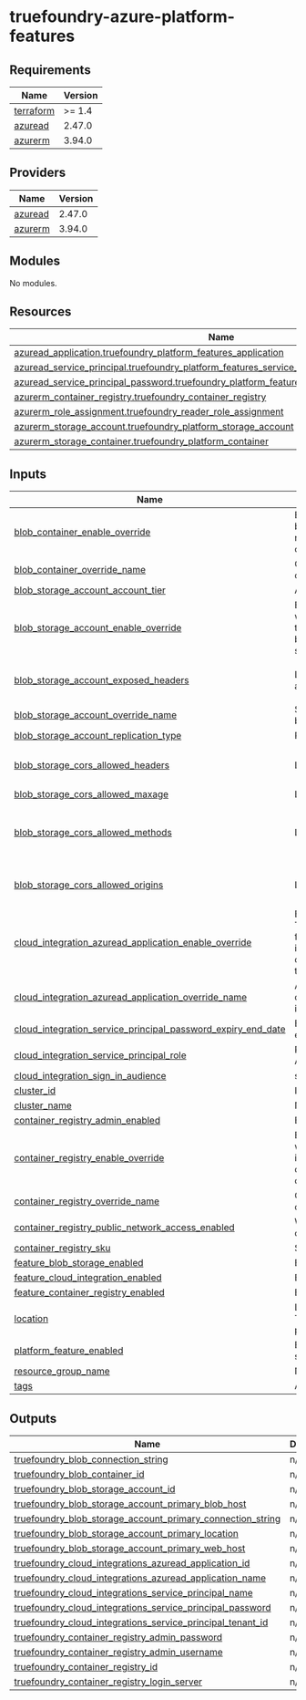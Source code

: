 # truefoundry-azure-platform-features
<!-- BEGIN_TF_DOCS -->
## Requirements

| Name | Version |
|------|---------|
| <a name="requirement_terraform"></a> [terraform](#requirement\_terraform) | >= 1.4 |
| <a name="requirement_azuread"></a> [azuread](#requirement\_azuread) | 2.47.0 |
| <a name="requirement_azurerm"></a> [azurerm](#requirement\_azurerm) | 3.94.0 |

## Providers

| Name | Version |
|------|---------|
| <a name="provider_azuread"></a> [azuread](#provider\_azuread) | 2.47.0 |
| <a name="provider_azurerm"></a> [azurerm](#provider\_azurerm) | 3.94.0 |

## Modules

No modules.

## Resources

| Name | Type |
|------|------|
| [azuread_application.truefoundry_platform_features_application](https://registry.terraform.io/providers/hashicorp/azuread/2.47.0/docs/resources/application) | resource |
| [azuread_service_principal.truefoundry_platform_features_service_principal](https://registry.terraform.io/providers/hashicorp/azuread/2.47.0/docs/resources/service_principal) | resource |
| [azuread_service_principal_password.truefoundry_platform_features_service_principal_password](https://registry.terraform.io/providers/hashicorp/azuread/2.47.0/docs/resources/service_principal_password) | resource |
| [azurerm_container_registry.truefoundry_container_registry](https://registry.terraform.io/providers/hashicorp/azurerm/3.94.0/docs/resources/container_registry) | resource |
| [azurerm_role_assignment.truefoundry_reader_role_assignment](https://registry.terraform.io/providers/hashicorp/azurerm/3.94.0/docs/resources/role_assignment) | resource |
| [azurerm_storage_account.truefoundry_platform_storage_account](https://registry.terraform.io/providers/hashicorp/azurerm/3.94.0/docs/resources/storage_account) | resource |
| [azurerm_storage_container.truefoundry_platform_container](https://registry.terraform.io/providers/hashicorp/azurerm/3.94.0/docs/resources/storage_container) | resource |

## Inputs

| Name | Description | Type | Default | Required |
|------|-------------|------|---------|:--------:|
| <a name="input_blob_container_enable_override"></a> [blob\_container\_enable\_override](#input\_blob\_container\_enable\_override) | Enable overriding the name of container. This will only be used if feature\_blob\_storage\_enabled is true. You need to pass container\_override\_name to pass the container name | `bool` | `true` | no |
| <a name="input_blob_container_override_name"></a> [blob\_container\_override\_name](#input\_blob\_container\_override\_name) | Container name. Only used if container\_enable\_override is true | `string` | `""` | no |
| <a name="input_blob_storage_account_account_tier"></a> [blob\_storage\_account\_account\_tier](#input\_blob\_storage\_account\_account\_tier) | Account tier of the storage account | `string` | `"Standard"` | no |
| <a name="input_blob_storage_account_enable_override"></a> [blob\_storage\_account\_enable\_override](#input\_blob\_storage\_account\_enable\_override) | Enable overriding the name of storage account. This will only be used if feature\_blob\_storage\_enabled is true. You need to pass blob\_storage\_account\_override\_name to pass the storage account name | `bool` | `false` | no |
| <a name="input_blob_storage_account_exposed_headers"></a> [blob\_storage\_account\_exposed\_headers](#input\_blob\_storage\_account\_exposed\_headers) | List of exposed headers for CORS origins of storage account | `list(string)` | <pre>[<br>  "Etag"<br>]</pre> | no |
| <a name="input_blob_storage_account_override_name"></a> [blob\_storage\_account\_override\_name](#input\_blob\_storage\_account\_override\_name) | Storage account name. Only used if blob\_storage\_account\_enable\_override is true | `string` | `""` | no |
| <a name="input_blob_storage_account_replication_type"></a> [blob\_storage\_account\_replication\_type](#input\_blob\_storage\_account\_replication\_type) | Replication type of storage account | `string` | `"GRS"` | no |
| <a name="input_blob_storage_cors_allowed_headers"></a> [blob\_storage\_cors\_allowed\_headers](#input\_blob\_storage\_cors\_allowed\_headers) | List of allowed headers for CORS of storage account | `list(string)` | <pre>[<br>  "*"<br>]</pre> | no |
| <a name="input_blob_storage_cors_allowed_maxage"></a> [blob\_storage\_cors\_allowed\_maxage](#input\_blob\_storage\_cors\_allowed\_maxage) | List of allowed maxage for CORS of storage account | `number` | `3000` | no |
| <a name="input_blob_storage_cors_allowed_methods"></a> [blob\_storage\_cors\_allowed\_methods](#input\_blob\_storage\_cors\_allowed\_methods) | List of allowed methods for CORS of storage account | `list(string)` | <pre>[<br>  "GET",<br>  "POST",<br>  "PUT"<br>]</pre> | no |
| <a name="input_blob_storage_cors_allowed_origins"></a> [blob\_storage\_cors\_allowed\_origins](#input\_blob\_storage\_cors\_allowed\_origins) | List of allowed origin for CORS of storage account | `list(string)` | <pre>[<br>  "*"<br>]</pre> | no |
| <a name="input_cloud_integration_azuread_application_enable_override"></a> [cloud\_integration\_azuread\_application\_enable\_override](#input\_cloud\_integration\_azuread\_application\_enable\_override) | Enable overriding the name of azuread application. This will only be used if feature\_cloud\_integration\_azuread\_application\_enabled is true. You need to pass cloud\_integration\_azuread\_application\_override\_name to pass the azuread application name | `bool` | `false` | no |
| <a name="input_cloud_integration_azuread_application_override_name"></a> [cloud\_integration\_azuread\_application\_override\_name](#input\_cloud\_integration\_azuread\_application\_override\_name) | Azuread application name. Only used if cloud\_integration\_azuread\_application\_enable\_override is true | `string` | `""` | no |
| <a name="input_cloud_integration_service_principal_password_expiry_end_date"></a> [cloud\_integration\_service\_principal\_password\_expiry\_end\_date](#input\_cloud\_integration\_service\_principal\_password\_expiry\_end\_date) | End date post which service principal password would expire | `string` | `"2124-02-12T09:42:53Z"` | no |
| <a name="input_cloud_integration_service_principal_role"></a> [cloud\_integration\_service\_principal\_role](#input\_cloud\_integration\_service\_principal\_role) | Role that will be assigned to the service principal on AKS cluster | `string` | `"Reader"` | no |
| <a name="input_cloud_integration_sign_in_audience"></a> [cloud\_integration\_sign\_in\_audience](#input\_cloud\_integration\_sign\_in\_audience) | sign\_in\_audience of the cloud integration | `string` | `"AzureADMyOrg"` | no |
| <a name="input_cluster_id"></a> [cluster\_id](#input\_cluster\_id) | ID of the AKS cluster | `string` | n/a | yes |
| <a name="input_cluster_name"></a> [cluster\_name](#input\_cluster\_name) | Name of the AKS cluster | `string` | n/a | yes |
| <a name="input_container_registry_admin_enabled"></a> [container\_registry\_admin\_enabled](#input\_container\_registry\_admin\_enabled) | Enable admin for the docker registry | `bool` | `true` | no |
| <a name="input_container_registry_enable_override"></a> [container\_registry\_enable\_override](#input\_container\_registry\_enable\_override) | Enable overriding the name of container registry. This will only be used if feature\_container\_registry\_enabled is true. You need to pass container\_registry\_override\_name to pass the container registry name | `bool` | `false` | no |
| <a name="input_container_registry_override_name"></a> [container\_registry\_override\_name](#input\_container\_registry\_override\_name) | Container registry name. Only used if container\_registry\_enable\_override is true | `string` | `""` | no |
| <a name="input_container_registry_public_network_access_enabled"></a> [container\_registry\_public\_network\_access\_enabled](#input\_container\_registry\_public\_network\_access\_enabled) | Whether public network access is allowed for the container registry | `bool` | `true` | no |
| <a name="input_container_registry_sku"></a> [container\_registry\_sku](#input\_container\_registry\_sku) | SKU of the docker registry | `string` | `"Standard"` | no |
| <a name="input_feature_blob_storage_enabled"></a> [feature\_blob\_storage\_enabled](#input\_feature\_blob\_storage\_enabled) | Enable blob storage feature in the platform | `bool` | `true` | no |
| <a name="input_feature_cloud_integration_enabled"></a> [feature\_cloud\_integration\_enabled](#input\_feature\_cloud\_integration\_enabled) | Enable the support of cloud integration | `bool` | `true` | no |
| <a name="input_feature_container_registry_enabled"></a> [feature\_container\_registry\_enabled](#input\_feature\_container\_registry\_enabled) | Enable docker registry feature in the platform | `bool` | `true` | no |
| <a name="input_location"></a> [location](#input\_location) | Location of the storage account and container registry. This should be kept similar to resource group for ideal performance. | `string` | n/a | yes |
| <a name="input_platform_feature_enabled"></a> [platform\_feature\_enabled](#input\_platform\_feature\_enabled) | Enable platform features like container registry and storage account | `bool` | `true` | no |
| <a name="input_resource_group_name"></a> [resource\_group\_name](#input\_resource\_group\_name) | Name of the resource group | `string` | n/a | yes |
| <a name="input_tags"></a> [tags](#input\_tags) | A map of tags to add to all resources | `map(string)` | `{}` | no |

## Outputs

| Name | Description |
|------|-------------|
| <a name="output_truefoundry_blob_connection_string"></a> [truefoundry\_blob\_connection\_string](#output\_truefoundry\_blob\_connection\_string) | n/a |
| <a name="output_truefoundry_blob_container_id"></a> [truefoundry\_blob\_container\_id](#output\_truefoundry\_blob\_container\_id) | n/a |
| <a name="output_truefoundry_blob_storage_account_id"></a> [truefoundry\_blob\_storage\_account\_id](#output\_truefoundry\_blob\_storage\_account\_id) | n/a |
| <a name="output_truefoundry_blob_storage_account_primary_blob_host"></a> [truefoundry\_blob\_storage\_account\_primary\_blob\_host](#output\_truefoundry\_blob\_storage\_account\_primary\_blob\_host) | n/a |
| <a name="output_truefoundry_blob_storage_account_primary_connection_string"></a> [truefoundry\_blob\_storage\_account\_primary\_connection\_string](#output\_truefoundry\_blob\_storage\_account\_primary\_connection\_string) | n/a |
| <a name="output_truefoundry_blob_storage_account_primary_location"></a> [truefoundry\_blob\_storage\_account\_primary\_location](#output\_truefoundry\_blob\_storage\_account\_primary\_location) | n/a |
| <a name="output_truefoundry_blob_storage_account_primary_web_host"></a> [truefoundry\_blob\_storage\_account\_primary\_web\_host](#output\_truefoundry\_blob\_storage\_account\_primary\_web\_host) | n/a |
| <a name="output_truefoundry_cloud_integrations_azuread_application_id"></a> [truefoundry\_cloud\_integrations\_azuread\_application\_id](#output\_truefoundry\_cloud\_integrations\_azuread\_application\_id) | n/a |
| <a name="output_truefoundry_cloud_integrations_azuread_application_name"></a> [truefoundry\_cloud\_integrations\_azuread\_application\_name](#output\_truefoundry\_cloud\_integrations\_azuread\_application\_name) | n/a |
| <a name="output_truefoundry_cloud_integrations_service_principal_name"></a> [truefoundry\_cloud\_integrations\_service\_principal\_name](#output\_truefoundry\_cloud\_integrations\_service\_principal\_name) | n/a |
| <a name="output_truefoundry_cloud_integrations_service_principal_password"></a> [truefoundry\_cloud\_integrations\_service\_principal\_password](#output\_truefoundry\_cloud\_integrations\_service\_principal\_password) | n/a |
| <a name="output_truefoundry_cloud_integrations_service_principal_tenant_id"></a> [truefoundry\_cloud\_integrations\_service\_principal\_tenant\_id](#output\_truefoundry\_cloud\_integrations\_service\_principal\_tenant\_id) | n/a |
| <a name="output_truefoundry_container_registry_admin_password"></a> [truefoundry\_container\_registry\_admin\_password](#output\_truefoundry\_container\_registry\_admin\_password) | n/a |
| <a name="output_truefoundry_container_registry_admin_username"></a> [truefoundry\_container\_registry\_admin\_username](#output\_truefoundry\_container\_registry\_admin\_username) | n/a |
| <a name="output_truefoundry_container_registry_id"></a> [truefoundry\_container\_registry\_id](#output\_truefoundry\_container\_registry\_id) | n/a |
| <a name="output_truefoundry_container_registry_login_server"></a> [truefoundry\_container\_registry\_login\_server](#output\_truefoundry\_container\_registry\_login\_server) | n/a |
<!-- END_TF_DOCS -->